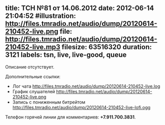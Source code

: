 title: ТСН №81 от 14.06.2012
date: 2012-06-14 21:04:52
#illustration: http://files.tmradio.net/audio/dump/20120614-210452-live.png
file: http://files.tmradio.net/audio/dump/20120614-210452-live.mp3
filesize: 63516320
duration: 3121
labels: tsn, live, live-good, queue
---
Описание отсутствует.

Дополнительные ссылки:

- Лог чата
  http://files.tmradio.net/audio/dump/20120614-210452-live.log
- График слушателей
  http://files.tmradio.net/audio/dump/20120614-210452-live.png
- Запись с пониженным битрейтом
  http://files.tmradio.net/audio/dump/20120614-210452-live-lofi.ogg

Телефон горячей линии для комментариев: **+7.911.700.3831**.
